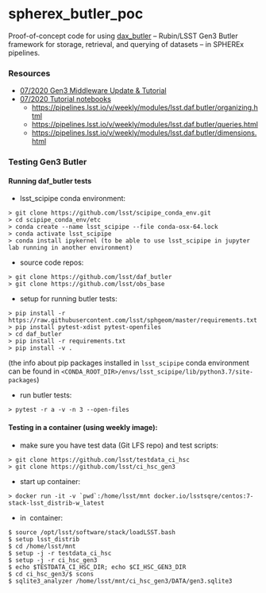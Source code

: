 # spherex_butler_poc

Proof-of-concept code for using [dax_butler](https://github.com/lsst/daf_butler) – Rubin/LSST Gen3 Butler framework 
for storage, retrieval, and querying of datasets – in SPHEREx pipelines.

### Resources

- [07/2020 Gen3 Middleware Update & Tutorial](https://docs.google.com/presentation/d/1GHAcuulgeLuJUrzDejczYhj2Fx0kBuFhxEf3T97HT80)
- [07/2020 Tutorial notebooks](https://github.com/lsst-dm/dm-demo-notebooks/tree/u/jbosch/desc-2020-07/workshops/desc-2020-07/gen3-butler)
    - https://pipelines.lsst.io/v/weekly/modules/lsst.daf.butler/organizing.html
    - https://pipelines.lsst.io/v/weekly/modules/lsst.daf.butler/queries.html
    - https://pipelines.lsst.io/v/weekly/modules/lsst.daf.butler/dimensions.html

### Testing Gen3 Butler

#### Running daf_butler tests

- lsst_scipipe conda environment:
```
> git clone https://github.com/lsst/scipipe_conda_env.git
> cd scipipe_conda_env/etc
> conda create --name lsst_scipipe --file conda-osx-64.lock
> conda activate lsst_scipipe
> conda install ipykernel (to be able to use lsst_scipipe in jupyter lab running in another environment)
```

- source code repos:
```
> git clone https://github.com/lsst/daf_butler
> git clone https://github.com/lsst/obs_base
```

- setup for running butler tests:
```
> pip install -r https://raw.githubusercontent.com/lsst/sphgeom/master/requirements.txt
> pip install pytest-xdist pytest-openfiles
> cd daf_butler
> pip install -r requirements.txt
> pip install -v .
```
(the info about pip packages installed in `lsst_scipipe` conda environment can be found in `<CONDA_ROOT_DIR>/envs/lsst_scipipe/lib/python3.7/site-packages`)

- run butler tests:
```
> pytest -r a -v -n 3 --open-files
```

#### Testing in a container (using weekly image):

- make sure you have test data (Git LFS repo) and test scripts:
```
> git clone https://github.com/lsst/testdata_ci_hsc
> git clone https://github.com/lsst/ci_hsc_gen3
```

- start up container:
```
> docker run -it -v `pwd`:/home/lsst/mnt docker.io/lsstsqre/centos:7-stack-lsst_distrib-w_latest
```

- in  container: 
```
$ source /opt/lsst/software/stack/loadLSST.bash
$ setup lsst_distrib
$ cd /home/lsst/mnt
$ setup -j -r testdata_ci_hsc
$ setup -j -r ci_hsc_gen3
$ echo $TESTDATA_CI_HSC_DIR; echo $CI_HSC_GEN3_DIR
$ cd ci_hsc_gen3/$ scons
$ sqlite3_analyzer /home/lsst/mnt/ci_hsc_gen3/DATA/gen3.sqlite3  
```